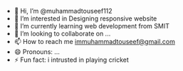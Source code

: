 - 👋 Hi, I’m @muhammadtouseef112
- 👀 I’m interested in Designing responsive website
- 🌱 I’m currently learning web development from SMIT
- 💞️ I’m looking to collaborate on ...
- 📫 How to reach me immuhammadtouseef@gmail.com
- 😄 Pronouns: ...
- ⚡ Fun fact: i intrusted in playing cricket

<!---
muhammadtouseef112/muhammadtouseef112 is a ✨ special ✨ repository because its `README.md` (this file) appears on your GitHub profile.
You can click the Preview link to take a look at your changes.
--->
